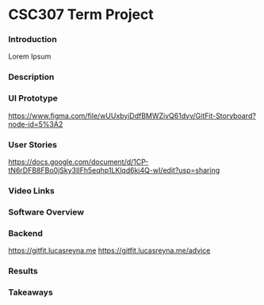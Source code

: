 # CSC307 Term Project

### Introduction
Lorem Ipsum 

### Description

### UI Prototype
https://www.figma.com/file/wUUxbyiDdfBMWZivQ61dyv/GitFit-Storyboard?node-id=5%3A2

### User Stories
https://docs.google.com/document/d/1CP-tN6rDFB8FBo0jSky3IIFh5eqhp1LKlqd6ki4Q-wI/edit?usp=sharing
### Video Links 

### Software Overview 


### Backend

https://gitfit.lucasreyna.me
https://gitfit.lucasreyna.me/advice

### Results 


### Takeaways 


